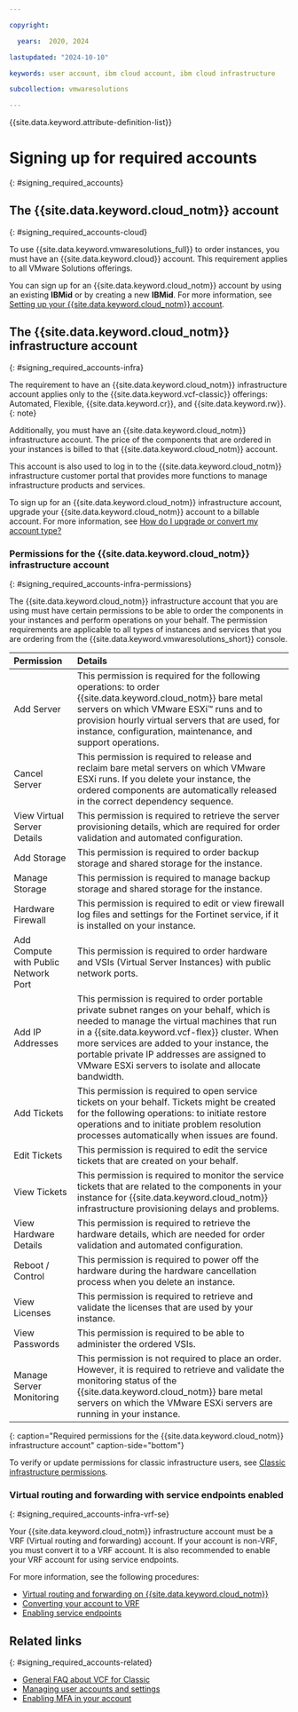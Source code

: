 ```yaml
---

copyright:

  years:  2020, 2024

lastupdated: "2024-10-10"

keywords: user account, ibm cloud account, ibm cloud infrastructure

subcollection: vmwaresolutions

---
```


{{site.data.keyword.attribute-definition-list}}

# Signing up for required accounts
{: #signing_required_accounts}

## The {{site.data.keyword.cloud_notm}} account
{: #signing_required_accounts-cloud}

To use {{site.data.keyword.vmwaresolutions_full}} to order instances, you must have an {{site.data.keyword.cloud}} account. This requirement applies to all VMware Solutions offerings.

You can sign up for an {{site.data.keyword.cloud_notm}} account by using an existing **IBMid** or by creating a new **IBMid**. For more information, see [Setting up your {{site.data.keyword.cloud_notm}} account](/docs/account?topic=account-account-getting-started).

## The {{site.data.keyword.cloud_notm}} infrastructure account
{: #signing_required_accounts-infra}

The requirement to have an {{site.data.keyword.cloud_notm}} infrastructure account applies only to the {{site.data.keyword.vcf-classic}} offerings: Automated, Flexible, {{site.data.keyword.cr}}, and {{site.data.keyword.rw}}.
{: note}

Additionally, you must have an {{site.data.keyword.cloud_notm}} infrastructure account. The price of the components that are ordered in your instances is billed to that {{site.data.keyword.cloud_notm}} account.

This account is also used to log in to the {{site.data.keyword.cloud_notm}} infrastructure customer portal that provides more functions to manage infrastructure products and services.

To sign up for an {{site.data.keyword.cloud_notm}} infrastructure account, upgrade your {{site.data.keyword.cloud_notm}} account to a billable account. For more information, see [How do I upgrade or convert my account type?](/docs/account?topic=account-accountfaqs#changeacct)

### Permissions for the {{site.data.keyword.cloud_notm}} infrastructure account
{: #signing_required_accounts-infra-permissions}

The {{site.data.keyword.cloud_notm}} infrastructure account that you are using must have certain permissions to be able to order the components in your instances and perform operations on your behalf. The permission requirements are applicable to all types of instances and services that you are ordering from the {{site.data.keyword.vmwaresolutions_short}} console.

| Permission | Details |
|:---------- |:------- |
| Add Server | This permission is required for the following operations: to order {{site.data.keyword.cloud_notm}} bare metal servers on which VMware ESXi™ runs and to provision hourly virtual servers that are used, for instance, configuration, maintenance, and support operations. |
| Cancel Server | This permission is required to release and reclaim bare metal servers on which VMware ESXi runs. If you delete your instance, the ordered components are automatically released in the correct dependency sequence. |
| View Virtual Server Details | This permission is required to retrieve the server provisioning details, which are required for order validation and automated configuration. |
| Add Storage | This permission is required to order backup storage and shared storage for the instance. |
| Manage Storage | This permission is required to manage backup storage and shared storage for the instance. |
| Hardware Firewall | This permission is required to edit or view firewall log files and settings for the Fortinet service, if it is installed on your instance. |
| Add Compute with Public Network Port | This permission is required to order hardware and VSIs (Virtual Server Instances) with public network ports. |
| Add IP Addresses | This permission is required to order portable private subnet ranges on your behalf, which is needed to manage the virtual machines that run in a {{site.data.keyword.vcf-flex}} cluster. When more services are added to your instance, the portable private IP addresses are assigned to VMware ESXi servers to isolate and allocate bandwidth. |
| Add Tickets | This permission is required to open service tickets on your behalf. Tickets might be created for the following operations: to initiate restore operations and to initiate problem resolution processes automatically when issues are found. |
| Edit Tickets | This permission is required to edit the service tickets that are created on your behalf. |
| View Tickets | This permission is required to monitor the service tickets that are related to the components in your instance for {{site.data.keyword.cloud_notm}} infrastructure provisioning delays and problems. |
| View Hardware Details | This permission is required to retrieve the hardware details, which are needed for order validation and automated configuration. |
| Reboot / Control | This permission is required to power off the hardware during the hardware cancellation process when you delete an instance. |
| View Licenses | This permission is required to retrieve and validate the licenses that are used by your instance. |
| View Passwords | This permission is required to be able to administer the ordered VSIs. |
| Manage Server Monitoring | This permission is not required to place an order. However, it is required to retrieve and validate the monitoring status of the {{site.data.keyword.cloud_notm}} bare metal servers on which the VMware ESXi servers are running in your instance. |
{: caption="Required permissions for the {{site.data.keyword.cloud_notm}} infrastructure account" caption-side="bottom"}

To verify or update permissions for classic infrastructure users, see [Classic infrastructure permissions](/docs/account?topic=account-mngclassicinfra).

### Virtual routing and forwarding with service endpoints enabled
{: #signing_required_accounts-infra-vrf-se}

Your {{site.data.keyword.cloud_notm}} infrastructure account must be a VRF (Virtual routing and forwarding) account. If your account is non-VRF, you must convert it to a VRF account. It is also recommended to enable your VRF account for using service endpoints.

For more information, see the following procedures:
* [Virtual routing and forwarding on {{site.data.keyword.cloud_notm}}](/docs/direct-link?topic=direct-link-overview-of-virtual-routing-and-forwarding-vrf-on-ibm-cloud)
* [Converting your account to VRF](/docs/account?topic=account-vrf-service-endpoint&interface=ui#vrf)
* [Enabling service endpoints](/docs/account?topic=account-vrf-service-endpoint#service-endpoint)

## Related links
{: #signing_required_accounts-related}

* [General FAQ about VCF for Classic](/docs/vmwaresolutions?topic=vmwaresolutions-faq-vmwaresolutions)
* [Managing user accounts and settings](/docs/vmwaresolutions?topic=vmwaresolutions-useraccount)
* [Enabling MFA in your account](/docs/account?topic=account-enablemfa#enablemfa)
